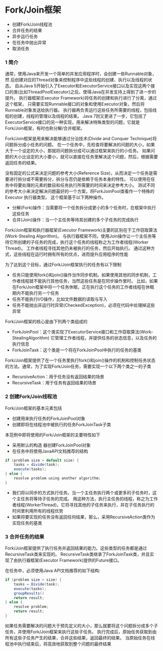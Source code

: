 Fork/Join框架
========

- 创建Fork/Join线程池
- 合并任务的结果
- 异步运行任务
- 在任务中抛出异常
- 取消任务

### 1 简介
通常，使用Java来开发一个简单的并发应用程序时，会创建一些Runnable对象，然
后创建对应的Thread对象来控制程序中这些线程的创建、执行以及线程的状态。
自从Java 5开始引入了Executor和ExecutorService接口以及实现这两个接口的类(比如ThreadPoolExecutor)之后，使得Java在并发支持上得到了进一步的提升。
执行器框架(Executor Framework)将任务的创建和执行进行了分离，通过这个框架，
只需要实现Runnable接口的对象和使用Executor对象，然后将Runnable对象发送给执行器。
执行器再负责运行这些任务所需要的线程，包括线程的创建，线程的管理以及线程的结束。
Java 7则又更进了一步，它包括了ExecutorService接口的另一种实现，用来解决特殊类型的问题，它就是Fork/Join框架，有时也称分解/合并框架。

Fork/Join框架是用来解决能够通过分治技术(Divide and Conquer Technique)将问题拆分成小任务的问题。
在一个任务中，先检查将要解决的问题的大小，如果大于一个设定的大小，那就将问题拆分成可以通过框架来执行的小任务。
如果问题的大小比设定的大小要小，就可以直接在任务里解决这个问题，然后，根据需要返回任务的结果。

没有固定的公式来决定问题的参考大小(Reference Size)，从而决定一个任务是需要进行拆分或不需要拆分，拆分与否仍是依赖于任务本身的特性。
可以使用在任务中将要处理的元素的数目和任务执行所需要的时间来决定参考大小。
测试不同的参考大小来决定解决问题最好的一个方案，将ForkJoinPool类看作一个特殊的Executor 执行器类型。
这个框架基于以下两种操作。 

- 分解(Fork)操作：当需要将一个任务拆分成更小的多个任务时，在框架中执行这些任务
- 合并(Join)操作：当一个主任务等待其创建的多个子任务的完成执行

Fork/Join框架和执行器框架(Executor Framework)主要的区别在于工作窃取算法(Work-Stealing Algorithm)。
与执行器框架不同，使用Join操作让一个主任务等待它所创建的子任务的完成，执行这个任务的线程称之为工作者线程(Worker Thread)。
工作者线程寻找其他仍未被执行的任务，然后开始执行。
通过这种方式，这些线程在运行时拥有所有的优点，进而提升应用程序的性能

为了达到这个目标，通过Fork/Join框架执行的任务有以下限制
- 任务只能使用fork()和join()操作当作同步机制。如果使用其他的同步机制，工作者线程就不能执行其他任务，当然这些任务是在同步操作里时。
比如，如果在Fork/Join框架中将一个任务休眠，正在执行这个任务的工作者线程在休眠期内不能执行另一个任务
- 任务不能执行I/O操作，比如文件数据的读取与写入
- 任务不能抛出非运行时异常(CheckedException)，必须在代码中处理掉这些异常

Fork/Join框架的核心是由下列两个类组成的

- ForkJoinPool：这个类实现了ExecutorService接口和工作窃取算法(Work-StealingAlgorithm)
它管理工作者线程，并提供任务的状态信息，以及任务的执行信息
- ForkJoinTask：这个类是一个将在ForkJoinPool中执行的任务的基类

Fork/Join框架提供了在一个任务里执行fork()和join()操作的机制和控制任务状态的方法。通常，为了实现Fork/Join任务，需要实现一个以下两个类之一的子类
- RecursiveAction：用于任务没有返回结果的场景
- RecursiveTask：用于任务有返回结果的场景

### 2 创建Fork/Join线程池
Fork/Join框架的基本元素包括
- 创建用来执行任务的ForkJoinPool对象
- 创建即将在线程池中被执行的任务ForkJoinTask子类

本范例中即将使用的Fork/Join框架的主要特性如下
- 采用默认的构造 器创建ForkJoinPool对象
- 在任务中将使用JavaAPI文档推荐的结构  
```java
if (problem size > default size) {
	tasks = divide(task);
	execute(tasks);
} else {
	resolve problem using another algorithm;
}
```
- 我们将以同步的方式执行任务。当一个主任务执行两个或更多的子任务时，这个主任务将等待子任务的完成。
用这种方法，执行主任务的线程，称之为工作者线程(WorkerThread)，它将寻找其他的子任务来执行，并在子任务执行的时间里利用所有的线程优势
- 如果将要实现的任务没有返回任何结果，那么，采用RecursiveAction类作为实现任务的基类

### 3 合并任务的结果
Fork/Join框架提供了执行任务并返回结果的能力。这些类型的任务都是通过RecursiveTask类来实现的。
RecursiveTask类继承了ForkJoinTask类，并且实现了由执行器框架(Executor Framework)提供的Future接口。

在任务中，必须使用Java API文档推荐的如下结构:
```java
if (problem size > size) {
	tasks = Divide(task);
	execute(tasks);
	groupResults()
	return result;
} else {
	resolve problem;
	return result;
}
```
如果任务需要解决的问题大于预先定义的大小，那么就要将这个问题拆分成多个子任务，并使用Fork/Join框架来执行这些子任务。
执行完成后，原始任务获取到由所有这些子任务产生的结果，合并这些结果，返回最终的结果。
当原始任务在线程池中执行结束后，将高效地获取到整个问题的最终结果


